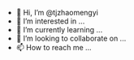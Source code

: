 - 👋 Hi, I’m @tjzhaomengyi
- 👀 I’m interested in ...
- 🌱 I’m currently learning ...
- 💞️ I’m looking to collaborate on ...
- 📫 How to reach me ...

<!---
tjzhaomengyi/tjzhaomengyi is a ✨ special ✨ repository because its `README.md` (this file) appears on your GitHub profile.
You can click the Preview link to take a look at your changes.
--->
